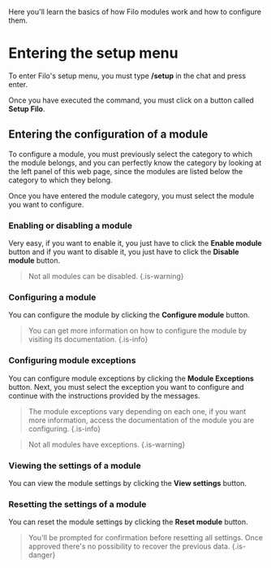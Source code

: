 Here you'll learn the basics of how Filo modules work and how to configure them.

# Entering the setup menu

To enter Filo's setup menu, you must type **/setup** in the chat and press enter.

Once you have executed the command, you must click on a button called **Setup Filo**.

## Entering the configuration of a module

To configure a module, you must previously select the category to which the module belongs, and you can perfectly know the category by looking at the left panel of this web page, since the modules are listed below the category to which they belong.

Once you have entered the module category, you must select the module you want to configure.

### Enabling or disabling a module

Very easy, if you want to enable it, you just have to click the **Enable module** button and if you want to disable it, you just have to click the **Disable module** button.

> Not all modules can be disabled.
> {.is-warning}

### Configuring a module

You can configure the module by clicking the **Configure module** button.

> You can get more information on how to configure the module by visiting its documentation.
> {.is-info}

### Configuring module exceptions

You can configure module exceptions by clicking the **Module Exceptions** button. Next, you must select the exception you want to configure and continue with the instructions provided by the messages.

> The module exceptions vary depending on each one, if you want more information, access the documentation of the module you are configuring.
> {.is-info}

> Not all modules have exceptions.
> {.is-warning}

### Viewing the settings of a module

You can view the module settings by clicking the **View settings** button.

### Resetting the settings of a module

You can reset the module settings by clicking the **Reset module** button.

> You'll be prompted for confirmation before resetting all settings. Once approved there's no possibility to recover the previous data.
> {.is-danger}